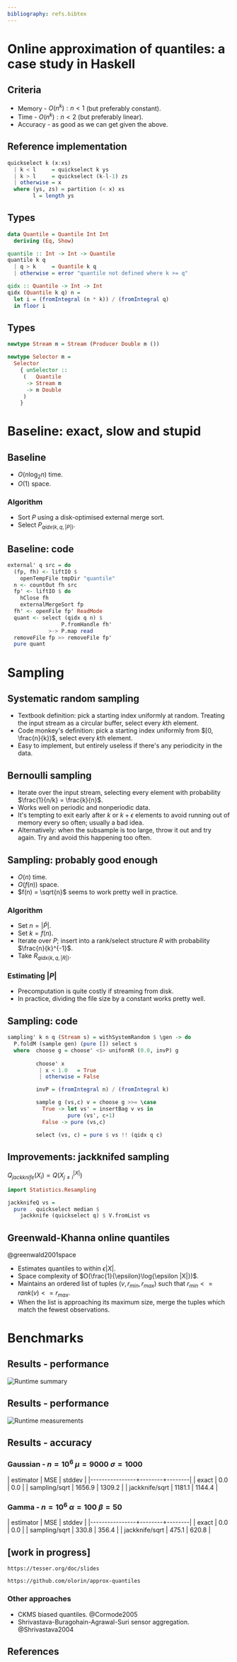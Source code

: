 ```yaml
---
bibliography: refs.bibtex
---
```


# Online approximation of quantiles: a case study in Haskell

## Criteria

 - Memory - $O(n^k) : n < 1$ (but preferably constant).
 - Time - $O(n^k) : n < 2$ (but preferably linear).
 - Accuracy - as good as we can get given the above.

## Reference implementation

```haskell
quickselect k (x:xs) 
  | k < l     = quickselect k ys
  | k > l     = quickselect (k-l-1) zs
  | otherwise = x
  where (ys, zs) = partition (< x) xs
        l = length ys
```

## Types

```haskell
data Quantile = Quantile Int Int
  deriving (Eq, Show)

quantile :: Int -> Int -> Quantile
quantile k q
  | q > k     = Quantile k q
  | otherwise = error "quantile not defined where k >= q"

qidx :: Quantile -> Int -> Int
qidx (Quantile k q) n =
  let i = (fromIntegral (n * k)) / (fromIntegral q)
  in floor i
```

## Types

```haskell
newtype Stream m = Stream (Producer Double m ())
```

```haskell
newtype Selector m =
  Selector
    { unSelector ::
     (   Quantile
      -> Stream m
      -> m Double
     )
    }
```

# Baseline: exact, slow and stupid

## Baseline

 - $O(n  \log_2  n)$ time.
 - $O(1)$ space.

### Algorithm

 - Sort $P$ using a disk-optimised external merge sort.
 - Select $P_{qidx(k, q, |P|)}$.

## Baseline: code

```haskell
external' q src = do
  (fp, fh) <- liftIO $ 
    openTempFile tmpDir "quantile"
  n <- countOut fh src
  fp' <- liftIO $ do
    hClose fh
    externalMergeSort fp
  fh' <- openFile fp' ReadMode
  quant <- select (qidx q n) $
                 P.fromHandle fh' 
             >-> P.map read
  removeFile fp >> removeFile fp'
  pure quant
```

# Sampling

## Systematic random sampling

 - Textbook definition: pick a starting index uniformly at
   random. Treating the input stream as a circular buffer, select every
   $k$th element. 
 - Code monkey's definition: pick a starting index uniformly from
   $[0, \frac{n}{k})$, select every $k$th element.
 - Easy to implement, but entirely useless if there's any periodicity in the data.

## Bernoulli sampling

 - Iterate over the input stream, selecting every element with probability $\frac{1}{n/k} = \frac{k}{n}$.
 - Works well on periodic and nonperiodic data.
 - It's tempting to exit early after $k$ or $k + \epsilon$ elements to avoid running out of memory every so often; usually a bad idea.
 - Alternatively: when the subsample is too large, throw it out and try again. Try and avoid this happening too often.

## Sampling: probably good enough

 - $O(n)$ time.
 - $O(f(n))$ space.
 - $f(n) = \sqrt{n}$ seems to work pretty well in practice.

### Algorithm

 - Set $n = |\hat{P}|$.
 - Set $k = f(n)$.
 - Iterate over $P$; insert into a rank/select structure $R$ with
   probability $\frac{n}{k}^{-1}$.
 - Take $R_{qidx(k, q, |R|)}$.

### Estimating $|P|$

 - Precomputation is quite costly if streaming from disk.
 - In practice, dividing the file size by a constant works pretty well.

## Sampling: code

```haskell
sampling' k n q (Stream s) = withSystemRandom $ \gen -> do
  P.foldM (sample gen) (pure []) select s
  where  choose g = choose' <$> uniformR (0.0, invP) g
        
         choose' x
          | x < 1.0   = True
          | otherwise = False

         invP = (fromIntegral n) / (fromIntegral k)

         sample g (vs,c) v = choose g >>= \case
           True -> let vs' = insertBag v vs in
                   pure (vs', c+1)
           False -> pure (vs,c)

         select (vs, c) = pure $ vs !! (qidx q c)
```

## Improvements: jackknifed sampling

$Q_{jackknife}(X_i) = Q(X_{j \neq i}^{|X|})$

```haskell
import Statistics.Resampling

jackknifeQ vs =
  pure . quickselect median $
    jackknife (quickselect q) $ V.fromList vs
```

## Greenwald-Khanna online quantiles

@greenwald2001space

 - Estimates quantiles to within $\epsilon |X|$.
 - Space complexity of $O(\frac{1}{\epsilon}\log{\epsilon |X|})$.
 - Maintains an ordered list of tuples $(v, r_{min}, r_{max})$ such
   that $r_{min} <= rank(v) <= r_{max}$.
 - When the list is approaching its maximum size, merge the tuples
   which match the fewest observations.

# Benchmarks

## Results - performance

![Runtime summary](img/bench.png)

## Results - performance

![Runtime measurements](img/bench_report.png)

## Results - accuracy

### Gaussian - $n = 10^6$ $\mu = 9000$ $\sigma = 1000$

| estimator      | MSE    | stddev |
|----------------+--------+--------|
| exact          | 0.0    | 0.0    |
| sampling/sqrt  | 1656.9 | 1309.2 |
| jackknife/sqrt | 1181.1 | 1144.4 |

### Gamma - $n = 10^6$ $\alpha = 100$ $\beta = 50$

| estimator      | MSE    | stddev |
|----------------+--------+--------|
| exact          | 0.0    | 0.0    |
| sampling/sqrt  | 330.8  | 356.4  |
| jackknife/sqrt | 475.1  | 620.8  |

## [work in progress]

`https://tesser.org/doc/slides`

`https://github.com/olorin/approx-quantiles`

### Other approaches

 - CKMS biased quantiles. @Cormode2005
 - Shrivastava-Buragohain-Agrawal-Suri sensor aggregation. @Shrivastava2004

## References


